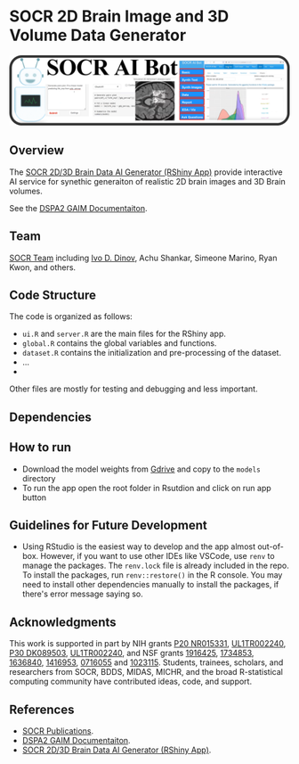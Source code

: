 # SOCR 2D Brain Image and 3D Volume Data Generator

![SOCR AI Bot Image](images/SOCR_AI_Bot_Carousel.png)

## Overview 
The [SOCR 2D/3D Brain Data AI Generator (RShiny App)](https://rcompute.nursing.umich.edu/SOCR_ImgGenApp/) provide interactive AI service for synethic generaiton of realistic 2D brain images and 3D Brain volumes.

See the [DSPA2 GAIM Documentaiton](https://socr.umich.edu/DSPA2/DSPA2_notes/DSPA_Appendix_11_Foundational_Generative_AI_Models_GAIMs.html).

## Team

[SOCR Team](https://www.socr.umich.edu/people/) including [Ivo D. Dinov](https://umich.edu/~dinov), Achu Shankar, Simeone Marino, Ryan Kwon, and others.

## Code Structure

The code is organized as follows:
- `ui.R` and `server.R` are the main files for the RShiny app.
- `global.R` contains the global variables and functions.
- `dataset.R` contains the initialization and pre-processing of the dataset.
- ...
- 
Other files are mostly for testing and debugging and less important.
## Dependencies
## How to run
- Download the model weights from [Gdrive](https://drive.google.com/drive/folders/14Lz3l1mxtMEMKQlTwJIgunhSstvMrLxm?usp=drive_link) and copy to the `models` directory
- To run the app open the root folder in Rsutdion and click on run app button

## Guidelines for Future Development
- Using RStudio is the easiest way to develop and the app almost out-of-box. However, if you want to use other IDEs like VSCode, use `renv` to manage the packages. The `renv.lock` file is already included in the repo. To install the packages, run `renv::restore()` in the R console. You may need to install other dependencies manually to install the packages, if there's error message saying so.

## Acknowledgments

This work is supported in part by NIH grants [P20 NR015331](www.socr.umich.edu/CSCD), [UL1TR002240](https://projectreporter.nih.gov/project_info_description.cfm?aid=9491961&icde=39078316), [P30 DK089503](http://mmoc.med.umich.edu/), [UL1TR002240](https://www.michr.umich.edu), and NSF grants [1916425](http://midas.umich.edu/), [1734853](http://brain-life.org/), [1636840](http://neurosciencenetwork.org/), [1416953](http://distributome.org), [0716055](http://socr.umich.edu) and [1023115](http://distributome.org). Students, trainees, scholars, and researchers from SOCR, BDDS, MIDAS, MICHR, and the broad R-statistical computing community have contributed ideas, code, and support.

## References

* [SOCR Publications](https://www.socr.umich.edu/people/dinov/publications.html).
* [DSPA2 GAIM Documentaiton](https://socr.umich.edu/DSPA2/DSPA2_notes/DSPA_Appendix_11_Foundational_Generative_AI_Models_GAIMs.html).
* [SOCR 2D/3D Brain Data AI Generator (RShiny App)](https://rcompute.nursing.umich.edu/SOCR_ImgGenApp/).


